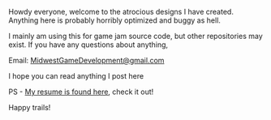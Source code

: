 Howdy everyone, welcome to the atrocious designs I have created. 
Anything here is probably horribly optimized and buggy as hell.

I mainly am using this for game jam source code, but other repositories may exist.
If you have any questions about anything, 

  Email: MidwestGameDevelopment@gmail.com

I hope you can read anything I post here

PS - [My resume is found here](https://github.com/MidwestGames/MidwestGames/blob/main/Spring%202022%20Resume%20Logan%20Heying.pdf), check it out!

Happy trails!

<!---
MidwestGames/MidwestGames is a ✨ special ✨ repository because its `README.md` (this file) appears on your GitHub profile.
You can click the Preview link to take a look at your changes.
--->
